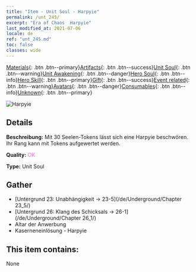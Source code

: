 ```yaml
---
title: "Item - Unit Soul - Harpyie"
permalink: /unt_245/
excerpt: "Era of Chaos  Harpyie"
last_modified_at: 2021-07-06
locale: de
ref: "unt_245.md"
toc: false
classes: wide
---
```

 [Materials](/ItemsDE/){: .btn .btn--primary}[Artifacts](/ItemsDE/Artifacts/){: .btn .btn--success}[Unit Soul](/ItemsDE/UnitSoul/){: .btn .btn--warning}[Unit Awakening](/ItemsDE/UnitAwakening/){: .btn .btn--danger}[Hero Soul](/ItemsDE/HeroSoul/){: .btn .btn--info}[Hero Skill](/ItemsDE/HeroSkill/){: .btn .btn--primary}[Gift](/ItemsDE/Gift/){: .btn .btn--success}[Event related](/ItemsDE/Events/){: .btn .btn--warning}[Avatars](/ItemsDE/Avatars/){: .btn .btn--danger}[Consumables](/ItemsDE/Consumables/){: .btn .btn--info}[Unknown](/ItemsDE/Unknown/){: .btn .btn--primary}

 ![Harpyie](/images/u/ti_yingshenren.jpg)

## Details
 **Beschreibung:** Mit 30 Seelen-Tokens lässt sich eine Harpyie beschwören. Ihr Rang kann mit Tokens aufgewertet werden.

 **Quality:** <span style="color: #DA70D6">OK</span>

 **Type:** Unit Soul

## Gather

*    [Untergrund 23: Unabhängigkeit -> 23-5](/de/Underground/Chapter 23_5/) 
*    [Untergrund 26: Klang des Schicksals -> 26-1](/de/Underground/Chapter 26_1/) 
*    Altar der Anwerbung 
*    Kaserneneinlösung - Harpyie 

## This item contains:

  None

